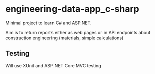 # engineering-data-app_c-sharp

Minimal project to learn C# and ASP.NET. 

Aim is to return reports either as web pages or in API endpoints about construction engineering (materials, simple calculations)

## Testing

Will use XUnit and ASP.NET Core MVC testing
